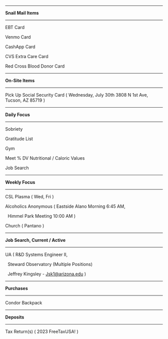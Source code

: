 

---

**Snail Mail Items**

---



EBT Card



Venmo Card



CashApp Card



CVS Extra Care Card



Red Cross Blood Donor Card





---

**On-Site Items**

---



Pick Up Social Security Card ( Wednesday, July 30th 3808 N 1st Ave, Tucson, AZ 85719 )





---

**Daily Focus**

---



Sobriety


Gratitude List


Gym



Meet % DV Nutritional / Caloric Values



Job Search





---

**Weekly Focus**

---



CSL Plasma ( Wed, Fri )



Alcoholics Anonymous ( Eastside Alano Morning 6:45 AM, 

&nbsp;	Himmel Park Meeting 10:00 AM )



Church ( Pantano )





---

**Job Search, Current / Active**

---



UA ( R\&D Systems Engineer II,

 	Steward Observatory (Multiple Positions)

 	Jeffrey Kingsley - Jsk1@arizona.edu )



---

**Purchases**

---



Condor Backpack





---

**Deposits**

---



Tax Return(s) ( 2023 FreeTaxUSA! )









